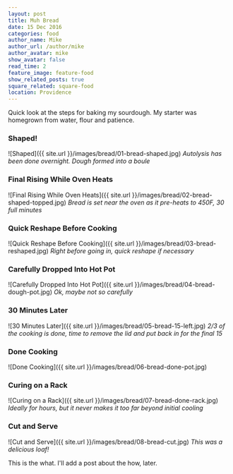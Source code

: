 ```yaml
---
layout: post
title: Muh Bread
date: 15 Dec 2016
categories: food
author_name: Mike
author_url: /author/mike
author_avatar: mike
show_avatar: false
read_time: 2
feature_image: feature-food
show_related_posts: true
square_related: square-food
location: Providence
---
```


Quick look at the steps for baking my sourdough. My starter was homegrown from water, flour and patience.

### Shaped!
![Shaped]({{ site.url }}/images/bread/01-bread-shaped.jpg)
*Autolysis has been done overnight. Dough formed into a boule*

### Final Rising While Oven Heats
![Final Rising While Oven Heats]({{ site.url }}/images/bread/02-bread-shaped-topped.jpg)
*Bread is set near the oven as it pre-heats to 450F, 30 full minutes*

### Quick Reshape Before Cooking
![Quick Reshape Before Cooking]({{ site.url }}/images/bread/03-bread-reshaped.jpg)
*Right before going in, quick reshape if necessary*

### Carefully Dropped Into Hot Pot
![Carefully Dropped Into Hot Pot]({{ site.url }}/images/bread/04-bread-dough-pot.jpg)
*Ok, maybe not so carefully*

### 30 Minutes Later
![30 Minutes Later]({{ site.url }}/images/bread/05-bread-15-left.jpg)
*2/3 of the cooking is done, time to remove the lid and put back in for the final 15*

### Done Cooking
![Done Cooking]({{ site.url }}/images/bread/06-bread-done-pot.jpg)

### Curing on a Rack
![Curing on a Rack]({{ site.url }}/images/bread/07-bread-done-rack.jpg)
*Ideally for hours, but it never makes it too far beyond initial cooling*

### Cut and Serve
![Cut and Serve]({{ site.url }}/images/bread/08-bread-cut.jpg)
*This was a delicious loaf!*

This is the what. I'll add a post about the how, later.
